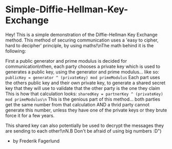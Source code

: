 # Simple-Diffie-Hellman-Key-Exchange
Hey!
This is a simple demonstration of the Diffie-Hellman Key Exchange method. This method of securing communication uses a 'easy to cipher, hard to decipher' principle, by using maths!\nThe math behind it is the following:

First a public generator and prime modulus is decided for communication\nthen, each party chooses a private key which is used to generates a public key, using the generator and prime modulus... like so:      
   ```publicKey = generator ^ (privateKey) mod primeModulus```
Each part uses the others public key and their own private key, to generate a shared secret key that they will use to validate that the other party is the one they claim
This is how that calculation looks:
   ```sharedKey = partnerKey ^ (privateKey) mod primeModulus\n```
This is the genious part of this method... both parties get the same number from that calculation AND a thrid party cannot generate this number, unless they have one of the private keys or they brute force it for a few years.

This shared key can also potentially be used to decrypt the messages they are sending to each other!\nN.B Don't be afraid of using big numbers :D")     
- by Frederik Fagerlund   

